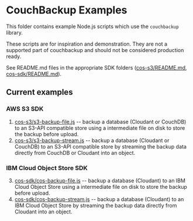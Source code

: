 # CouchBackup Examples

This folder contains example Node.js scripts which use the `couchbackup` library.

These scripts are for inspiration and demonstration.
They are not a supported part of couchbackup and should not be considered production ready.

See README.md files in the appropriate SDK folders ([cos-s3/README.md](cos-s3/README.md), [cos-sdk/README.md](cos-sdk/README.md)).

## Current examples

### AWS S3 SDK

1. [cos-s3/s3-backup-file.js](cos-s3/s3-backup-file.js) -- backup a database (Cloudant or CouchDB) to an S3-API compatible store using a intermediate file on disk to store the backup before upload.
2. [cos-s3/s3-backup-stream.js](cos-s3/s3-backup-stream.js) -- backup a database (Cloudant or CouchDB) to an S3-API compatible store
    by streaming the backup data directly from CouchDB or Cloudant into an object.

### IBM Cloud Object Store SDK

3. [cos-sdk/cos-backup-file.js](cos-sdk/cos-backup-file.js) -- backup a database (Cloudant) to an IBM Cloud Object Store
    using a intermediate file on disk to store the backup before upload.
4. [cos-sdk/cos-backup-stream.js](cos-sdk/cos-backup-stream.js) -- backup a database (Cloudant) to an IBM Cloud Object Store
    by streaming the backup data directly from Cloudant into an object.